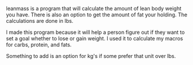 leanmass is a program that will calculate the amount of lean body weight you have. There is also an option to get the amount of fat your holding. The calculations are done in lbs.

I made this program because it will help a person figure out if they want to set a goal whether to lose or gain weight. I used it to calculate my macros for carbs, protein, and fats. 

Something to add is an option for kg's if some prefer that unit over lbs.
